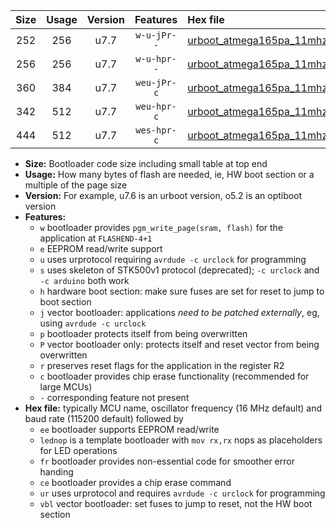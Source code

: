 |Size|Usage|Version|Features|Hex file|
|:-:|:-:|:-:|:-:|:--|
|252|256|u7.7|`w-u-jPr--`|[urboot_atmega165pa_11mhz0592_460800bps_lednop_ur_vbl.hex](https://raw.githubusercontent.com/stefanrueger/urboot.hex/main/mcus/atmega165pa/fcpu_11mhz0592/460800_bps/urboot_atmega165pa_11mhz0592_460800bps_lednop_ur_vbl.hex)|
|256|256|u7.7|`w-u-hpr--`|[urboot_atmega165pa_11mhz0592_460800bps_lednop_fr_ur.hex](https://raw.githubusercontent.com/stefanrueger/urboot.hex/main/mcus/atmega165pa/fcpu_11mhz0592/460800_bps/urboot_atmega165pa_11mhz0592_460800bps_lednop_fr_ur.hex)|
|360|384|u7.7|`weu-jPr-c`|[urboot_atmega165pa_11mhz0592_460800bps_ee_lednop_fr_ce_ur_vbl.hex](https://raw.githubusercontent.com/stefanrueger/urboot.hex/main/mcus/atmega165pa/fcpu_11mhz0592/460800_bps/urboot_atmega165pa_11mhz0592_460800bps_ee_lednop_fr_ce_ur_vbl.hex)|
|342|512|u7.7|`weu-hpr-c`|[urboot_atmega165pa_11mhz0592_460800bps_ee_lednop_fr_ce_ur.hex](https://raw.githubusercontent.com/stefanrueger/urboot.hex/main/mcus/atmega165pa/fcpu_11mhz0592/460800_bps/urboot_atmega165pa_11mhz0592_460800bps_ee_lednop_fr_ce_ur.hex)|
|444|512|u7.7|`wes-hpr-c`|[urboot_atmega165pa_11mhz0592_460800bps_ee_lednop_fr_ce.hex](https://raw.githubusercontent.com/stefanrueger/urboot.hex/main/mcus/atmega165pa/fcpu_11mhz0592/460800_bps/urboot_atmega165pa_11mhz0592_460800bps_ee_lednop_fr_ce.hex)|

- **Size:** Bootloader code size including small table at top end
- **Usage:** How many bytes of flash are needed, ie, HW boot section or a multiple of the page size
- **Version:** For example, u7.6 is an urboot version, o5.2 is an optiboot version
- **Features:**
  + `w` bootloader provides `pgm_write_page(sram, flash)` for the application at `FLASHEND-4+1`
  + `e` EEPROM read/write support
  + `u` uses urprotocol requiring `avrdude -c urclock` for programming
  + `s` uses skeleton of STK500v1 protocol (deprecated); `-c urclock` and `-c arduino` both work
  + `h` hardware boot section: make sure fuses are set for reset to jump to boot section
  + `j` vector bootloader: applications *need to be patched externally*, eg, using `avrdude -c urclock`
  + `p` bootloader protects itself from being overwritten
  + `P` vector bootloader only: protects itself and reset vector from being overwritten
  + `r` preserves reset flags for the application in the register R2
  + `c` bootloader provides chip erase functionality (recommended for large MCUs)
  + `-` corresponding feature not present
- **Hex file:** typically MCU name, oscillator frequency (16 MHz default) and baud rate (115200 default) followed by
  + `ee` bootloader supports EEPROM read/write
  + `lednop` is a template bootloader with `mov rx,rx` nops as placeholders for LED operations
  + `fr` bootloader provides non-essential code for smoother error handing
  + `ce` bootloader provides a chip erase command
  + `ur` uses urprotocol and requires `avrdude -c urclock` for programming
  + `vbl` vector bootloader: set fuses to jump to reset, not the HW boot section
